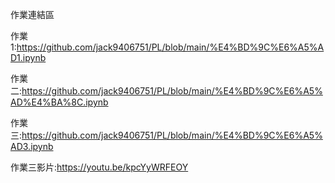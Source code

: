 作業連結區  

作業1:https://github.com/jack9406751/PL/blob/main/%E4%BD%9C%E6%A5%AD1.ipynb

作業二:https://github.com/jack9406751/PL/blob/main/%E4%BD%9C%E6%A5%AD%E4%BA%8C.ipynb

作業三:https://github.com/jack9406751/PL/blob/main/%E4%BD%9C%E6%A5%AD3.ipynb

作業三影片:https://youtu.be/kpcYyWRFEOY

